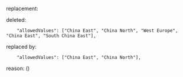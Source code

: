 replacement:

deleted:

		"allowedValues": ["China East", "China North", "West Europe", "China East", "South China East"],

replaced by:

		"allowedValues": ["China East", "China North"],

reason: ()

